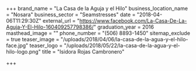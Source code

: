 +++
brand_name = "La Casa de la Aguja y el Hilo"
business_location_name = "Nosara"
business_sector = "Seamstresses"
date = "2018-04-06T11:29:30Z"
external_url = "https://www.facebook.com/La-Casa-De-La-Aguja-Y-El-Hilo-160409257798386/"
graduation_year = 2016
masthead_image = ""
phone_number = "(506) 8893-1450"
sitemap_exclude = true
teaser_image = "/uploads/2018/04/06/la-casa-de-la-agua-y-el-hilo-face.jpg"
teaser_logo = "/uploads/2018/05/22/la-casa-de-la-agua-y-el-hilo-logo.png"
title = "Isidora Rojas Cambronero"

+++
